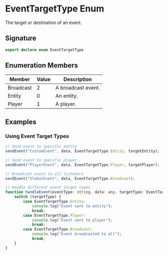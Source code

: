 # EventTargetType Enum

The target or destination of an event.

## Signature

```typescript
export declare enum EventTargetType
```

## Enumeration Members

| Member | Value | Description |
|---------|--------|-------------|
| Broadcast | 2 | A broadcast event. |
| Entity | 0 | An entity. |
| Player | 1 | A player. |

## Examples

### Using Event Target Types

```typescript
// Send event to specific entity
sendEvent("CustomEvent", data, EventTargetType.Entity, targetEntity);

// Send event to specific player
sendEvent("PlayerEvent", data, EventTargetType.Player, targetPlayer);

// Broadcast event to all listeners
sendEvent("GlobalEvent", data, EventTargetType.Broadcast);

// Handle different event target types
function handleEvent(eventType: string, data: any, targetType: EventTargetType) {
    switch (targetType) {
        case EventTargetType.Entity:
            console.log("Event sent to entity");
            break;
        case EventTargetType.Player:
            console.log("Event sent to player");
            break;
        case EventTargetType.Broadcast:
            console.log("Event broadcasted to all");
            break;
    }
}
```